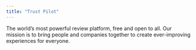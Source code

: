 ```yaml
---
title: "Trust Pilot"
---
```


The world’s most powerful review platform, free and open to all. Our mission is to bring people and companies together to create ever-improving experiences for everyone.

